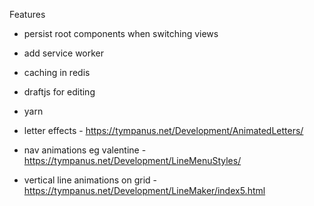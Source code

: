 Features
- persist root components when switching views
- add service worker
- caching in redis
- draftjs for editing
- yarn

- letter effects - https://tympanus.net/Development/AnimatedLetters/
- nav animations eg valentine - https://tympanus.net/Development/LineMenuStyles/
- vertical line animations on grid - https://tympanus.net/Development/LineMaker/index5.html
